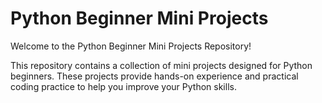 # Python Beginner Mini Projects
Welcome to the Python Beginner Mini Projects Repository!

This repository contains a collection of mini projects designed for Python beginners. These projects provide hands-on experience and practical coding practice to help you improve your Python skills.